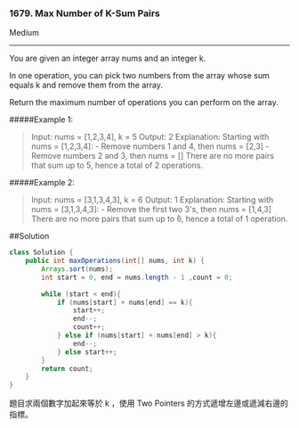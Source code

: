 ### 1679. Max Number of K-Sum Pairs
Medium

------------

You are given an integer array nums and an integer k.

In one operation, you can pick two numbers from the array whose sum equals k and remove them from the array.

Return the maximum number of operations you can perform on the array.

#####Example 1:

> Input: nums = [1,2,3,4], k = 5
Output: 2
Explanation: Starting with nums = [1,2,3,4]:
\- Remove numbers 1 and 4, then nums = [2,3]
\- Remove numbers 2 and 3, then nums = []
There are no more pairs that sum up to 5, hence a total of 2 operations.

#####Example 2:

> Input: nums = [3,1,3,4,3], k = 6
Output: 1
Explanation: Starting with nums = [3,1,3,4,3]:
\- Remove the first two 3's, then nums = [1,4,3]
There are no more pairs that sum up to 6, hence a total of 1 operation.

##Solution
```java
class Solution {
    public int maxOperations(int[] nums, int k) {
        Arrays.sort(nums);
        int start = 0, end = nums.length - 1 ,count = 0;
        
        while (start < end){
            if (nums[start] + nums[end] == k){
                start++;
                end--;
                count++;
            } else if (nums[start] + nums[end] > k){
                end--;
            } else start++;
        }
        return count;
    }
}
```
題目求兩個數字加起來等於 k ，使用 Two Pointers 的方式遞增左邊或遞減右邊的指標。